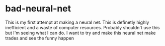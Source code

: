# bad-neural-net
This is my first attempt at making a neural net. This is definetly highly inefficient and a waste of computer resources. Probably shouldn't use this but I'm seeing what I can do.
I want to try and make this neural net make trades and see the funny happen
